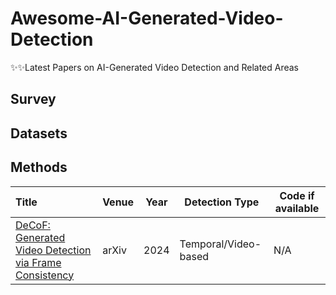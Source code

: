 # Awesome-AI-Generated-Video-Detection
✨✨Latest Papers on AI-Generated Video Detection and Related Areas

## Survey


## Datasets

## Methods

| Title                                                        | Venue       | Year |               Detection Type                       | Code if available                                                     |
| :----------------------------------------------------------- | ----------- | ---- | ------------------------------------------------------------ | ---------------------------------------------------- |
| [DeCoF: Generated Video Detection via Frame Consistency](https://arxiv.org/pdf/2402.02085) | arXiv        | 2024 | Temporal/Video-based| N/A 
